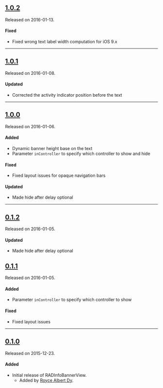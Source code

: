 ## [1.0.2](https://github.com/rad182/RADInfoBannerView/releases/tag/1.0.2)
Released on 2016-01-13.

#### Fixed
- Fixed wrong text label width computation for iOS 9.x

---

## [1.0.1](https://github.com/rad182/RADInfoBannerView/releases/tag/1.0.1)
Released on 2016-01-08.

#### Updated
- Corrected the activity indicator position before the text

---

## [1.0.0](https://github.com/rad182/RADInfoBannerView/releases/tag/1.0.0)
Released on 2016-01-06.

#### Added
- Dynamic banner height base on the text
- Parameter `inController` to specify which controller to show and hide

#### Fixed
- Fixed layout issues for opaque navigation bars

#### Updated
- Made hide after delay optional

---

## [0.1.2](https://github.com/rad182/RADInfoBannerView/releases/tag/0.1.2)
Released on 2016-01-05.

#### Updated
- Made hide after delay optional

## [0.1.1](https://github.com/rad182/RADInfoBannerView/releases/tag/0.1.1)
Released on 2016-01-05.

#### Added
- Parameter `inController` to specify which controller to show

#### Fixed
- Fixed layout issues

---

## [0.1.0](https://github.com/rad182/RADInfoBannerView/releases/tag/0.1.0)
Released on 2015-12-23.

#### Added
- Initial release of RADInfoBannerView.
  - Added by [Royce Albert Dy](https://github.com/rad182).
